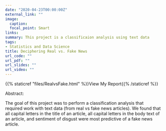 ```yaml
---
date: "2020-04-23T00:00:00Z"
external_link: ""
image:
  caption:
  focal_point: Smart
links:
summary: This project is a classificaion analysis using text data
tags:
- Statistics and Data Science
title: Deciphering Real vs. Fake News
url_code: ""
url_pdf: ""
url_slides: ""
url_video: ""
---
```


{{% staticref "files/RealvsFake.html" %}}View My Report{{% /staticref %}}

Abstract: 

The goal of this project was to perform a classification analysis that required work with text data (from real vs fake news articles). We found that all capital letters in the title of an article, all capital letters in the body text of an article, and sentiment of disgust were most predictive of a fake news article. 
